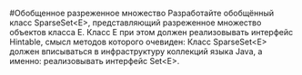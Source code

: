 #Обобщенное разреженное множество
Разработайте обобщённый класс SparseSet\<E>, представляющий разреженное множество объектов класса E. Класс E при этом должен реализовывать интерфейс Hintable, смысл методов которого очевиден:
Класс SparseSet\<E> должен вписываться в инфраструктуру коллекций языка Java, а именно: реализовывать интерфейс Set\<E>.
